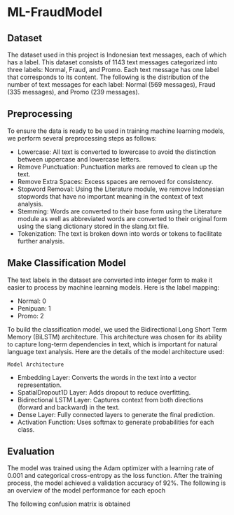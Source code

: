 # ML-FraudModel

## Dataset
The dataset used in this project is Indonesian text messages, each of which has a label. This dataset consists of 1143 text messages categorized into three labels: Normal, Fraud, and Promo. Each text message has one label that corresponds to its content. The following is the distribution of the number of text messages for each label: Normal (569 messages), Fraud (335 messages), and Promo (239 messages).
## Preprocessing
To ensure the data is ready to be used in training machine learning models, we perform several preprocessing steps as follows:
- Lowercase: All text is converted to lowercase to avoid the distinction between uppercase and lowercase letters.
- Remove Punctuation: Punctuation marks are removed to clean up the text.
- Remove Extra Spaces: Excess spaces are removed for consistency.
- Stopword Removal: Using the Literature module, we remove Indonesian stopwords that have no important meaning in the context of text analysis.
- Stemming: Words are converted to their base form using the Literature module as well as abbreviated words are converted to their original form using the slang dictionary stored in the slang.txt file.
- Tokenization: The text is broken down into words or tokens to facilitate further analysis.
## Make Classification Model
The text labels in the dataset are converted into integer form to make it easier to process by machine learning models. Here is the label mapping:
* Normal: 0
*	Penipuan: 1
*	Promo: 2

To build the classification model, we used the Bidirectional Long Short Term Memory (BiLSTM) architecture. This architecture was chosen for its ability to capture long-term dependencies in text, which is important for natural language text analysis. Here are the details of the model architecture used:

`Model Architecture`
* Embedding Layer: Converts the words in the text into a vector representation.
* SpatialDropout1D Layer: Adds dropout to reduce overfitting.
* Bidirectional LSTM Layer: Captures context from both directions (forward and backward) in the text.
* Dense Layer: Fully connected layers to generate the final prediction.
* Activation Function: Uses softmax to generate probabilities for each class.

## Evaluation
The model was trained using the Adam optimizer with a learning rate of 0.001 and categorical cross-entropy as the loss function. After the training process, the model achieved a validation accuracy of 92%.
The following is an overview of the model performance for each epoch

The following confusion matrix is obtained
